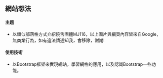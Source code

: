 ## 網站想法
#### 主題
* 以類似部落格方式介紹饒舌團體MJ116，以上圖片與網頁內容皆來自Google，無商業行為，如有違法請通知我，會移除，謝謝!
#### 使用技術
* 以Bootstrap框架來實現網站，學習網格的應用，以及認識Bootstrap一些功能。
